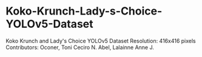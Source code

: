 # Koko-Krunch-Lady-s-Choice-YOLOv5-Dataset
Koko Krunch and Lady's Choice YOLOv5 Dataset
Resolution: 416x416 pixels
Contributors:
Oconer, Toni Ceciro N.
Abel, Lalainne Anne J.
